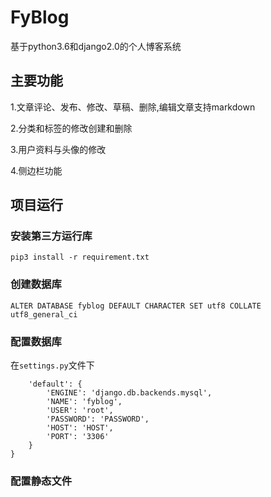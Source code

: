 # FyBlog

基于python3.6和django2.0的个人博客系统

## 主要功能
1.文章评论、发布、修改、草稿、删除,编辑文章支持markdown

2.分类和标签的修改创建和删除

3.用户资料与头像的修改

4.侧边栏功能

## 项目运行
 
### 安装第三方运行库

    pip3 install -r requirement.txt
    
### 创建数据库
    ALTER DATABASE fyblog DEFAULT CHARACTER SET utf8 COLLATE utf8_general_ci 

### 配置数据库

在```settings.py```文件下

```DATABASES = {
    'default': {
        'ENGINE': 'django.db.backends.mysql',
        'NAME': 'fyblog',
        'USER': 'root',
        'PASSWORD': 'PASSWORD',
        'HOST': 'HOST',
        'PORT': '3306'
    }
}
```

### 配置静态文件


